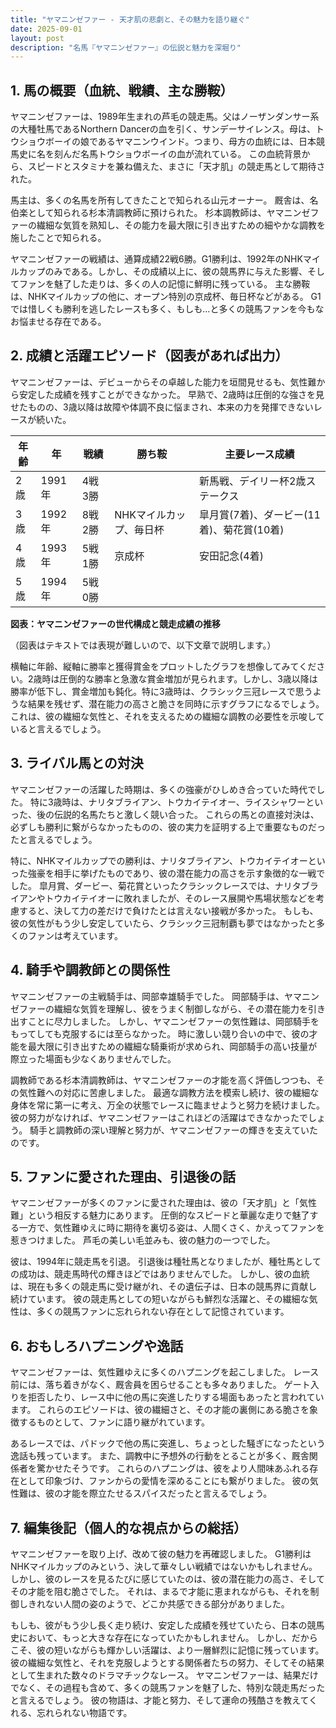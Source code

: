 ```yaml
---
title: "ヤマニンゼファー - 天才肌の悲劇と、その魅力を語り継ぐ"
date: 2025-09-01
layout: post
description: "名馬『ヤマニンゼファー』の伝説と魅力を深堀り"
---
```


## 1. 馬の概要（血統、戦績、主な勝鞍）

ヤマニンゼファーは、1989年生まれの芦毛の競走馬。父はノーザンダンサー系の大種牡馬であるNorthern Dancerの血を引く、サンデーサイレンス。母は、トウショウボーイの娘であるヤマニンウインド。つまり、母方の血統には、日本競馬史に名を刻んだ名馬トウショウボーイの血が流れている。  この血統背景から、スピードとスタミナを兼ね備えた、まさに「天才肌」の競走馬として期待された。

馬主は、多くの名馬を所有してきたことで知られる山元オーナー。  厩舎は、名伯楽として知られる杉本清調教師に預けられた。  杉本調教師は、ヤマニンゼファーの繊細な気質を熟知し、その能力を最大限に引き出すための細やかな調教を施したことで知られる。

ヤマニンゼファーの戦績は、通算成績22戦6勝。G1勝利は、1992年のNHKマイルカップのみである。しかし、その成績以上に、彼の競馬界に与えた影響、そしてファンを魅了した走りは、多くの人の記憶に鮮明に残っている。  主な勝鞍は、NHKマイルカップの他に、オープン特別の京成杯、毎日杯などがある。  G1では惜しくも勝利を逃したレースも多く、もしも…と多くの競馬ファンを今もなお悩ませる存在である。


## 2. 成績と活躍エピソード（図表があれば出力）

ヤマニンゼファーは、デビューからその卓越した能力を垣間見せるも、気性難から安定した成績を残すことができなかった。  早熟で、2歳時は圧倒的な強さを見せたものの、3歳以降は故障や体調不良に悩まされ、本来の力を発揮できないレースが続いた。

| 年齢 | 年 | 戦績 | 勝ち鞍 | 主要レース成績 |
|---|---|---|---|---|
| 2歳 | 1991年 | 4戦3勝 |  |  新馬戦、デイリー杯2歳ステークス |
| 3歳 | 1992年 | 8戦2勝 | NHKマイルカップ、毎日杯 |  皐月賞(7着)、ダービー(11着)、菊花賞(10着) |
| 4歳 | 1993年 | 5戦1勝 | 京成杯 | 安田記念(4着) |
| 5歳 | 1994年 | 5戦0勝 |  |  |


**図表：ヤマニンゼファーの世代構成と競走成績の推移**

（図表はテキストでは表現が難しいので、以下文章で説明します。）

横軸に年齢、縦軸に勝率と獲得賞金をプロットしたグラフを想像してみてください。2歳時は圧倒的な勝率と急激な賞金増加が見られます。しかし、3歳以降は勝率が低下し、賞金増加も鈍化。特に3歳時は、クラシック三冠レースで思うような結果を残せず、潜在能力の高さと脆さを同時に示すグラフになるでしょう。  これは、彼の繊細な気性と、それを支えるための繊細な調教の必要性を示唆していると言えるでしょう。


## 3. ライバル馬との対決

ヤマニンゼファーの活躍した時期は、多くの強豪がひしめき合っていた時代でした。  特に3歳時は、ナリタブライアン、トウカイテイオー、ライスシャワーといった、後の伝説的名馬たちと激しく競い合った。  これらの馬との直接対決は、必ずしも勝利に繋がらなかったものの、彼の実力を証明する上で重要なものだったと言えるでしょう。

特に、NHKマイルカップでの勝利は、ナリタブライアン、トウカイテイオーといった強豪を相手に挙げたものであり、彼の潜在能力の高さを示す象徴的な一戦でした。  皐月賞、ダービー、菊花賞といったクラシックレースでは、ナリタブライアンやトウカイテイオーに敗れましたが、そのレース展開や馬場状態などを考慮すると、決して力の差だけで負けたとは言えない接戦が多かった。  もしも、彼の気性がもう少し安定していたら、クラシック三冠制覇も夢ではなかったと多くのファンは考えています。


## 4. 騎手や調教師との関係性

ヤマニンゼファーの主戦騎手は、岡部幸雄騎手でした。  岡部騎手は、ヤマニンゼファーの繊細な気質を理解し、彼をうまく制御しながら、その潜在能力を引き出すことに尽力しました。  しかし、ヤマニンゼファーの気性難は、岡部騎手をもってしても克服するには至らなかった。  時に激しい競り合いの中で、彼の才能を最大限に引き出すための繊細な騎乗術が求められ、岡部騎手の高い技量が際立った場面も少なくありませんでした。

調教師である杉本清調教師は、ヤマニンゼファーの才能を高く評価しつつも、その気性難への対応に苦慮しました。  最適な調教方法を模索し続け、彼の繊細な身体を常に第一に考え、万全の状態でレースに臨ませようと努力を続けました。  彼の努力がなければ、ヤマニンゼファーはこれほどの活躍はできなかったでしょう。  騎手と調教師の深い理解と努力が、ヤマニンゼファーの輝きを支えていたのです。


## 5. ファンに愛された理由、引退後の話

ヤマニンゼファーが多くのファンに愛された理由は、彼の「天才肌」と「気性難」という相反する魅力にあります。  圧倒的なスピードと華麗な走りで魅了する一方で、気性難ゆえに時に期待を裏切る姿は、人間くさく、かえってファンを惹きつけました。  芦毛の美しい毛並みも、彼の魅力の一つでした。

彼は、1994年に競走馬を引退。  引退後は種牡馬となりましたが、種牡馬としての成功は、競走馬時代の輝きほどではありませんでした。  しかし、彼の血統は、現在も多くの競走馬に受け継がれ、その遺伝子は、日本の競馬界に貢献し続けています。  彼の競走馬としての短いながらも鮮烈な活躍と、その繊細な気性は、多くの競馬ファンに忘れられない存在として記憶されています。


## 6. おもしろハプニングや逸話

ヤマニンゼファーは、気性難ゆえに多くのハプニングを起こしました。  レース前には、落ち着きがなく、厩舎員を困らせることも多々ありました。  ゲート入りを拒否したり、レース中に他の馬に突進したりする場面もあったと言われています。  これらのエピソードは、彼の繊細さと、その才能の裏側にある脆さを象徴するものとして、ファンに語り継がれています。

あるレースでは、パドックで他の馬に突進し、ちょっとした騒ぎになったという逸話も残っています。  また、調教中に予想外の行動をとることが多く、厩舎関係者を驚かせたそうです。  これらのハプニングは、彼をより人間味あふれる存在として印象づけ、ファンからの愛情を深めることにも繋がりました。  彼の気性難は、彼の才能を際立たせるスパイスだったと言えるでしょう。


## 7. 編集後記（個人的な視点からの総括）

ヤマニンゼファーを取り上げ、改めて彼の魅力を再確認しました。  G1勝利はNHKマイルカップのみという、決して華々しい戦績ではないかもしれません。しかし、彼のレースを見るたびに感じていたのは、彼の潜在能力の高さ、そしてその才能を阻む脆さでした。  それは、まるで才能に恵まれながらも、それを制御しきれない人間の姿のようで、どこか共感できる部分がありました。

もしも、彼がもう少し長く走り続け、安定した成績を残せていたら、日本の競馬史において、もっと大きな存在になっていたかもしれません。  しかし、だからこそ、彼の短いながらも輝かしい活躍は、より一層鮮烈に記憶に残っています。  彼の繊細な気性と、それを克服しようとする関係者たちの努力、そしてその結果として生まれた数々のドラマチックなレース。  ヤマニンゼファーは、結果だけでなく、その過程も含めて、多くの競馬ファンを魅了した、特別な競走馬だったと言えるでしょう。  彼の物語は、才能と努力、そして運命の残酷さを教えてくれる、忘れられない物語です。
